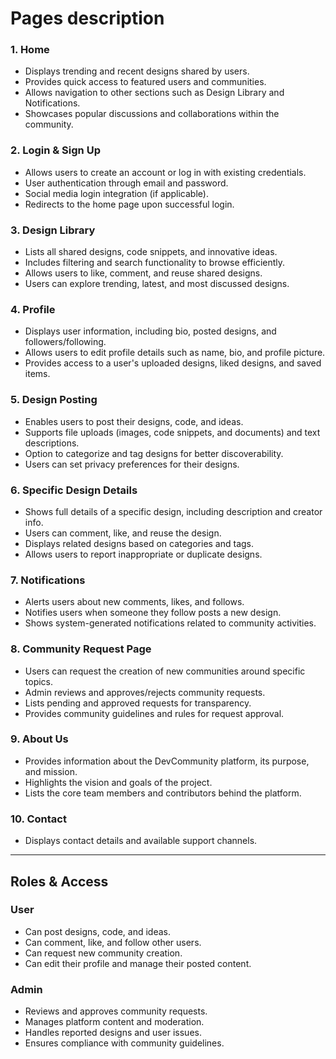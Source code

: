 # Pages description

### 1. **Home**
   - Displays trending and recent designs shared by users.
   - Provides quick access to featured users and communities.
   - Allows navigation to other sections such as Design Library and Notifications.
   - Showcases popular discussions and collaborations within the community.

### 2. **Login & Sign Up**
   - Allows users to create an account or log in with existing credentials.
   - User authentication through email and password.
   - Social media login integration (if applicable).
   - Redirects to the home page upon successful login.

### 3. **Design Library**
   - Lists all shared designs, code snippets, and innovative ideas.
   - Includes filtering and search functionality to browse efficiently.
   - Allows users to like, comment, and reuse shared designs.
   - Users can explore trending, latest, and most discussed designs.

### 4. **Profile**
   - Displays user information, including bio, posted designs, and followers/following.
   - Allows users to edit profile details such as name, bio, and profile picture.
   - Provides access to a user's uploaded designs, liked designs, and saved items.

### 5. **Design Posting**
   - Enables users to post their designs, code, and ideas.
   - Supports file uploads (images, code snippets, and documents) and text descriptions.
   - Option to categorize and tag designs for better discoverability.
   - Users can set privacy preferences for their designs.

### 6. **Specific Design Details**
   - Shows full details of a specific design, including description and creator info.
   - Users can comment, like, and reuse the design.
   - Displays related designs based on categories and tags.
   - Allows users to report inappropriate or duplicate designs.

### 7. **Notifications**
   - Alerts users about new comments, likes, and follows.
   - Notifies users when someone they follow posts a new design.
   - Shows system-generated notifications related to community activities.

### 8. **Community Request Page**
   - Users can request the creation of new communities around specific topics.
   - Admin reviews and approves/rejects community requests.
   - Lists pending and approved requests for transparency.
   - Provides community guidelines and rules for request approval.

### 9. **About Us**
   - Provides information about the DevCommunity platform, its purpose, and mission.
   - Highlights the vision and goals of the project.
   - Lists the core team members and contributors behind the platform.

### 10. **Contact**
   - Displays contact details and available support channels.

---

## Roles & Access

### **User**
- Can post designs, code, and ideas.
- Can comment, like, and follow other users.
- Can request new community creation.
- Can edit their profile and manage their posted content.

### **Admin**
- Reviews and approves community requests.
- Manages platform content and moderation.
- Handles reported designs and user issues.
- Ensures compliance with community guidelines.
